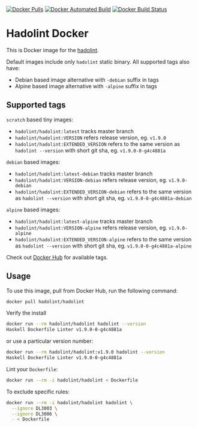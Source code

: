 [![Docker Pulls](https://img.shields.io/docker/pulls/hadolint/hadolint.svg)]() [![Docker Automated Build](https://img.shields.io/docker/automated/hadolint/hadolint.svg)]() [![Docker Build Status](https://img.shields.io/docker/build/hadolint/hadolint.svg)]()

# Hadolint Docker

This is Docker image for the [hadolint](https://github.com/hadolint/hadolint).

Default images include only `hadolint` static binary. All supported tags also have:

- Debian based image alternative with `-debian` suffix in tags
- Alpine based image alternative with `-alpine` suffix in tags

## Supported tags

`scratch` based tiny images:
- `hadolint/hadolint:latest` tracks master branch
- `hadolint/hadolint:VERSION` refers release version, eg. `v1.9.0`
- `hadolint/hadolint:EXTENDED_VERSION` refers to the same version as `hadolint --version` with short git sha, eg. `v1.9.0-0-g4c4881a`

`debian` based images:
- `hadolint/hadolint:latest-debian` tracks master branch
- `hadolint/hadolint:VERSION-debian` refers release version, eg. `v1.9.0-debian`
- `hadolint/hadolint:EXTENDED_VERSION-debian` refers to the same version as `hadolint --version` with short git sha, eg. `v1.9.0-0-g4c4881a-debian`

`alpine` based images:
- `hadolint/hadolint:latest-alpine` tracks master branch
- `hadolint/hadolint:VERSION-alpine` refers release version, eg. `v1.9.0-alpine`
- `hadolint/hadolint:EXTENDED_VERSION-alpine` refers to the same version as `hadolint --version` with short git sha, eg. `v1.9.0-0-g4c4881a-alpine`

Check out [Docker Hub](https://hub.docker.com/r/hadolint/hadolint/tags/) for available tags.

## Usage

To use this image, pull from Docker Hub, run the following command:

```bash
docker pull hadolint/hadolint
```

Verify the install

```bash
docker run --rm hadolint/hadolint hadolint --version
Haskell Dockerfile Linter v1.9.0-0-g4c4881a
```

or use a particular version number:

```bash
docker run --rm hadolint/hadolint:v1.9.0 hadolint --version
Haskell Dockerfile Linter v1.9.0-0-g4c4881a
```

Lint your `Dockerfile`:

```bash
docker run --rm -i hadolint/hadolint < Dockerfile
```

To exclude specific rules:

```bash
docker run --rm -i hadolint/hadolint hadolint \
  --ignore DL3003 \
  --ignore DL3006 \
  - < Dockerfile
```
